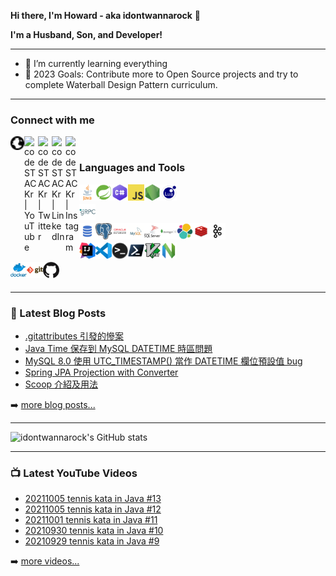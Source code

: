 **Hi there, I'm Howard - aka idontwannarock** 👋

**I'm a Husband, Son, and Developer!**

---

- 🌱 I’m currently learning everything
- 🥅 2023 Goals: Contribute more to Open Source projects and try to complete Waterball Design Pattern curriculum.

---

### Connect with me

[<img align="left" alt="Howard Tech Blog" width="22px" src="https://raw.githubusercontent.com/iconic/open-iconic/master/svg/globe.svg" />][website]
[<img align="left" alt="codeSTACKr | YouTube" width="22px" src="https://cdn.jsdelivr.net/npm/simple-icons@v3/icons/youtube.svg" />][youtube]
[<img align="left" alt="codeSTACKr | Twitter" width="22px" src="https://cdn.jsdelivr.net/npm/simple-icons@v3/icons/twitter.svg" />][twitter]
[<img align="left" alt="codeSTACKr | LinkedIn" width="22px" src="https://cdn.jsdelivr.net/npm/simple-icons@v3/icons/linkedin.svg" />][linkedin]
[<img align="left" alt="codeSTACKr | Instagram" width="22px" src="https://cdn.jsdelivr.net/npm/simple-icons@v3/icons/instagram.svg" />][instagram]

<br/>

### Languages and Tools

[<img align="left" alt="Java" width="26px" src="https://raw.githubusercontent.com/github/explore/5b3600551e122a3277c2c5368af2ad5725ffa9a1/topics/java/java.png" />](https://raw.githubusercontent.com/github/explore/5b3600551e122a3277c2c5368af2ad5725ffa9a1/topics/java/java.png)
[<img align="left" alt="Spring Boot" width="26px" src="https://raw.githubusercontent.com/github/explore/80688e429a7d4ef2fca1e82350fe8e3517d3494d/topics/spring-boot/spring-boot.png" />](https://raw.githubusercontent.com/github/explore/80688e429a7d4ef2fca1e82350fe8e3517d3494d/topics/spring-boot/spring-boot.png)
[<img align="left" alt="C#" width="26px" src="https://raw.githubusercontent.com/github/explore/80688e429a7d4ef2fca1e82350fe8e3517d3494d/topics/csharp/csharp.png" />](https://raw.githubusercontent.com/github/explore/80688e429a7d4ef2fca1e82350fe8e3517d3494d/topics/csharp/csharp.png)
[<img align="left" alt="JavaScript" width="26px" src="https://raw.githubusercontent.com/github/explore/80688e429a7d4ef2fca1e82350fe8e3517d3494d/topics/javascript/javascript.png" />](https://raw.githubusercontent.com/github/explore/80688e429a7d4ef2fca1e82350fe8e3517d3494d/topics/javascript/javascript.png)
[<img align="left" alt="Node.js" width="26px" src="https://raw.githubusercontent.com/github/explore/80688e429a7d4ef2fca1e82350fe8e3517d3494d/topics/nodejs/nodejs.png" />](https://raw.githubusercontent.com/github/explore/80688e429a7d4ef2fca1e82350fe8e3517d3494d/topics/nodejs/nodejs.png)
[<img align="left" alt="Lua" width="26px" src="https://raw.githubusercontent.com/github/explore/80688e429a7d4ef2fca1e82350fe8e3517d3494d/topics/lua/lua.png" />](https://raw.githubusercontent.com/github/explore/80688e429a7d4ef2fca1e82350fe8e3517d3494d/topics/lua/lua.png)

<br/>

[<img align="left" alt="gRPC" width="26px" src="https://raw.githubusercontent.com/github/explore/3fd951e49a8e2af94627092d80c236c00df95ae3/topics/grpc/grpc.png" />](https://raw.githubusercontent.com/github/explore/3fd951e49a8e2af94627092d80c236c00df95ae3/topics/grpc/grpc.png)

<br/>

[<img align="left" alt="SQL" width="26px" src="https://raw.githubusercontent.com/github/explore/80688e429a7d4ef2fca1e82350fe8e3517d3494d/topics/sql/sql.png" />](https://raw.githubusercontent.com/github/explore/80688e429a7d4ef2fca1e82350fe8e3517d3494d/topics/sql/sql.png)
[<img align="left" alt="PostgreSQL" width="26px" src="https://raw.githubusercontent.com/github/explore/80688e429a7d4ef2fca1e82350fe8e3517d3494d/topics/postgresql/postgresql.png" />](https://raw.githubusercontent.com/github/explore/80688e429a7d4ef2fca1e82350fe8e3517d3494d/topics/postgresql/postgresql.png)
[<img align="left" alt="Oracle" width="26px" src="https://raw.githubusercontent.com/github/explore/902a8a38f1e277eb27d2a10ab95a3d524a6ea22f/topics/oracle-database/oracle-database.png" />](https://raw.githubusercontent.com/github/explore/902a8a38f1e277eb27d2a10ab95a3d524a6ea22f/topics/oracle-database/oracle-database.png)
[<img align="left" alt="MySQL" width="26px" src="https://raw.githubusercontent.com/github/explore/80688e429a7d4ef2fca1e82350fe8e3517d3494d/topics/mysql/mysql.png" />](https://raw.githubusercontent.com/github/explore/80688e429a7d4ef2fca1e82350fe8e3517d3494d/topics/mysql/mysql.png)
[<img align="left" alt="SQL Server" width="26px" src="https://raw.githubusercontent.com/github/explore/96943574ba0c0340ba6ea1e6f768e9abe43e34e1/topics/sql-server/sql-server.png" />](https://raw.githubusercontent.com/github/explore/96943574ba0c0340ba6ea1e6f768e9abe43e34e1/topics/sql-server/sql-server.png)
[<img align="left" alt="MongoDB" width="26px" src="https://raw.githubusercontent.com/github/explore/80688e429a7d4ef2fca1e82350fe8e3517d3494d/topics/mongodb/mongodb.png" />](https://raw.githubusercontent.com/github/explore/80688e429a7d4ef2fca1e82350fe8e3517d3494d/topics/mongodb/mongodb.png)
[<img align="left" alt="Elasticsearch" width="26px" src="https://raw.githubusercontent.com/github/explore/d73b58ded658144cd29547485b8537306012eb86/topics/elasticsearch/elasticsearch.png" />](https://raw.githubusercontent.com/github/explore/d73b58ded658144cd29547485b8537306012eb86/topics/elasticsearch/elasticsearch.png)
[<img align="left" alt="Redis" width="26px" src="https://raw.githubusercontent.com/github/explore/80688e429a7d4ef2fca1e82350fe8e3517d3494d/topics/redis/redis.png" />](https://raw.githubusercontent.com/github/explore/80688e429a7d4ef2fca1e82350fe8e3517d3494d/topics/redis/redis.png)
[<img align="left" alt="Kafka" width="26px" height="26px" src="resources/kafka.png" />](https://raw.githubusercontent.com/github/explore/d73b58ded658144cd29547485b8537306012eb86/topics/elasticsearch/elasticsearch.png)

<br/>

[<img align="left" alt="IntelliJ IDEA" width="26px" src="https://raw.githubusercontent.com/github/explore/caa262eeb858e81282d6f651d6eef1f8730b54ba/topics/intellij-idea/intellij-idea.png" />](https://raw.githubusercontent.com/github/explore/caa262eeb858e81282d6f651d6eef1f8730b54ba/topics/intellij-idea/intellij-idea.png)
[<img align="left" alt="Visual Studio Code" width="26px" src="https://raw.githubusercontent.com/github/explore/80688e429a7d4ef2fca1e82350fe8e3517d3494d/topics/visual-studio-code/visual-studio-code.png" />](https://raw.githubusercontent.com/github/explore/80688e429a7d4ef2fca1e82350fe8e3517d3494d/topics/visual-studio-code/visual-studio-code.png)
[<img align="left" alt="Terminal" width="26px" src="https://raw.githubusercontent.com/github/explore/80688e429a7d4ef2fca1e82350fe8e3517d3494d/topics/terminal/terminal.png" />](https://raw.githubusercontent.com/github/explore/80688e429a7d4ef2fca1e82350fe8e3517d3494d/topics/terminal/terminal.png)
[<img align="left" alt="Powershell" width="26px" src="https://raw.githubusercontent.com/github/explore/80688e429a7d4ef2fca1e82350fe8e3517d3494d/topics/powershell/powershell.png" />](https://raw.githubusercontent.com/github/explore/80688e429a7d4ef2fca1e82350fe8e3517d3494d/topics/powershell/powershell.png)
[<img align="left" alt="Vim" width="26px" src="https://raw.githubusercontent.com/github/explore/80688e429a7d4ef2fca1e82350fe8e3517d3494d/topics/vim/vim.png" />](https://raw.githubusercontent.com/github/explore/80688e429a7d4ef2fca1e82350fe8e3517d3494d/topics/vim/vim.png)
[<img align="left" alt="Vim" width="26px" src="https://raw.githubusercontent.com/github/explore/26674e638508ac4a4e113ee32d6755ebfa000569/topics/neovim/neovim.png" />](https://raw.githubusercontent.com/github/explore/26674e638508ac4a4e113ee32d6755ebfa000569/topics/neovim/neovim.png)

<br/>

[<img align="left" alt="Docker" width="26px" src="https://raw.githubusercontent.com/github/explore/80688e429a7d4ef2fca1e82350fe8e3517d3494d/topics/docker/docker.png" />](https://raw.githubusercontent.com/github/explore/80688e429a7d4ef2fca1e82350fe8e3517d3494d/topics/docker/docker.png)
[<img align="left" alt="Git" width="26px" src="https://raw.githubusercontent.com/github/explore/80688e429a7d4ef2fca1e82350fe8e3517d3494d/topics/git/git.png" />](https://raw.githubusercontent.com/github/explore/80688e429a7d4ef2fca1e82350fe8e3517d3494d/topics/git/git.png)
[<img align="left" alt="GitHub" width="26px" src="https://raw.githubusercontent.com/github/explore/78df643247d429f6cc873026c0622819ad797942/topics/github/github.png" />](https://raw.githubusercontent.com/github/explore/78df643247d429f6cc873026c0622819ad797942/topics/github/github.png)

<br/>
<br/>

---

### 📕 Latest Blog Posts

<!-- BLOG-POST-LIST:START -->
- [.gitattributes 引發的慘案](https://blog.idontwannarock.me/2024/05/gitattributes_glowroot_error/)
- [Java Time 保存到 MySQL DATETIME 時區問題](https://blog.idontwannarock.me/2023/12/java_time_mapping_mysql_datetime_timezone/)
- [MySQL 8.0 使用 UTC_TIMESTAMP&lpar;&rpar; 當作 DATETIME 欄位預設值 bug](https://blog.idontwannarock.me/2023/10/mysql_8_utc_timestamp_as_datetime_default_bug/)
- [Spring JPA Projection with Converter](https://blog.idontwannarock.me/2023/09/spring_jpa_projection_converter/)
- [Scoop 介紹及用法](https://blog.idontwannarock.me/2023/06/scoop/)
<!-- BLOG-POST-LIST:END -->

➡️ [more blog posts...][website]

---

![idontwannarock's GitHub stats](https://github-readme-stats-idontwannarock.vercel.app/api?username=idontwannarock&show_icons=true&hide_border=true&theme=radical)

---

### 📺 Latest YouTube Videos

<!-- YOUTUBE:START -->
- [20211005 tennis kata in Java #13](https://www.youtube.com/watch?v=E7xXLY1xPr8)
- [20211005 tennis kata in Java #12](https://www.youtube.com/watch?v=YTSzTV3WV80)
- [20211001 tennis kata in Java #11](https://www.youtube.com/watch?v=coBgZ0sF2tg)
- [20210930 tennis kata in Java #10](https://www.youtube.com/watch?v=JidBE9dW68c)
- [20210929 tennis kata in Java #9](https://www.youtube.com/watch?v=OnUkzW3Rjlo)
<!-- YOUTUBE:END -->

➡️ [more videos...][youtube]

[website]: https://blog.idontwannarock.me/
[twitter]: https://twitter.com/CH_Howard_Wang
[youtube]: https://www.youtube.com/idontwannarock
[instagram]: https://www.instagram.com/idontwannarock/
[linkedin]: https://www.linkedin.com/in/cheng-hao-wang-a2298289/
